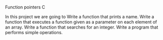 Function pointers C

In this project we are going to 
Write a function that prints a name.
Write a function that executes a function given as a parameter on each element of an array.
Write a function that searches for an integer.
Write a program that performs simple operations.
